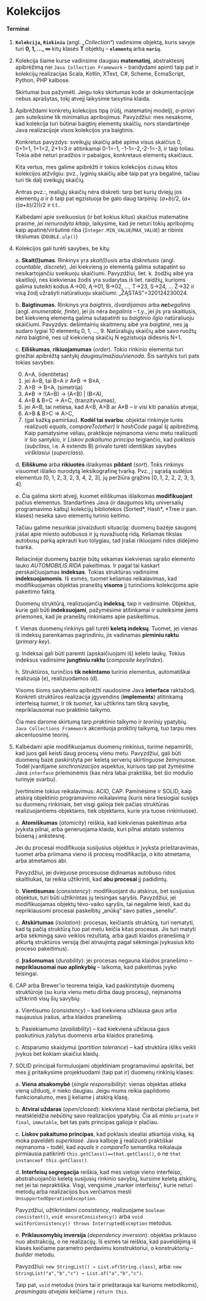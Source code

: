 # Kolekcijos

#### Terminai
 1. **`Kolekcija`, `Rinkiniu`** (angl. _„Collection“_) vadinsime objektą, kuris savyje turi
    **0, 1, …, ∞** kitų klasės **T** objektų – **`elementų`** arba **`narių`**.
 
 2. Kolekcija šiame kurse vadinsime daugiau **matematinį**, abstraktesnį apibrėžimą nei
    `Java Collection Framework` – bandydami apimti taip pat ir kolekcijų realizacijas Scala, Kotlin, XText,
    C#, Scheme, EcmaScript, Python, PHP kalbose.
    
    Skirtumai bus pažymėti. Jeigu toks skirtumas kode ar dokumentacijoje nebus aprašytas, tokį
    atvejį laikysime taisytina klaida.
 
 3. Apibrėždami konkretų kolekcijos tipą (rūšį, matematinį modelį), _a-priori_ jam suteiksime tik minimalius apribojimus.
    Pavyzdžiui: mes nesakome, kad kolekcija turi būtinai baigtinį elementų skaičių, nors standartinėje Java realizacijoje
    visos kolekcijos yra baigtinis.
    
    Konkretus pavyzdys: sveikųjų skaičių aibė apima visus skaičius 0, 0+1=1, 1+1=2, 2+1=3 ir atitinkamai
    0-1=-1, -1-1=-2,-2-1=-3, ir taip toliau. Tokia aibė neturi pradžios ir pabaigos, konkretaus elementų skaičiaus.
    
    Kita vertus, mes galime apibrėžti ir tokios kolekcijos `didumą` kitos kolekcijos atžvilgiu: pvz., lyginių skaičių aibė
    taip pat yra begalinė, tačiau turi tik dalį sveikųjų skaičių.
    
    Antras pvz.:, realiųjų skaičių nėra diskreti: tarp bet kurių dviejų jos elementų _a_ ir _b_ taip pat egzistuoja
    be galo daug tarpinių: (_a+b_)/2, (_a_+((_a+b_)/2))/2 ir t.t..
    
    Kalbėdami apie sveikuosius (ir bet kokius kitus) skaičius matematine prasme, _jei nenurodyta kitaip_, laikysime,
    kad jie neturi tokių apribojimų kaip apatinė/viršutinė riba (`Integer.MIN_VALUE`/`MAX_VALUE`) ar ribinis tikslumas (`DOUBLE.ulp()`)
    
 4. Kolekcijos gali turėti savybes, be kitų:
 
    a. **Skait(l)umas**. Rinkinys yra _skait(l)usis_ arba _diskretusis_ (angl. _countable, discrete_), Jei kiekvieną  jo elementą
        galima sutapatint su nesikartojančiu sveikuoju skaičiumi.
        Pavyzdžiui, liet. k. žodžių aibė yra skaitlioji, nes kiekvienas žodis yra sudarytas iš liet. raidžių, kurioms
        galima suteikti kodus A→00, Ą→01, B→02, ..., T→23, S→24, ... Ž→32 ir visą žodį užrašyti natūraliuoju skaičiumi:
        „ŽĄSTAS"=320124230024.
        
    b. **Baigtinumas**. Rinkinys yra _baigtinis_, _išvardijamas_ arba _**ne**begalinis_ (angl. _enumerable, finite_),
       jei jis nėra _begalinis_ – t.y., jei jis yra
       skaitlusis, bet kiekvieną elementą galima sutapatinti su _baigtinio ilgio_ natūraliuoju skaičiumi.
       Pavyzdys: dešimtainių skaitmenų aibė yra _baigtinė_, nes ją sudaro lygiai 10 elementų 0, 1, …, 9.
       Natūraliųjų skaičių aibė savo ruožtų _nėra_ baigtinė, nes už kiekvieną skaičių N egzistuoja didesnis N+1.
       
    c. **Eiliškumas**, **rikiuojamumas** (_order_). Tokio rinkinio elementai turi griežtai apibrėžtą santykį
       _daugiau/mažiau/vienoda_. Šis santykis turi pats tokias savybes:
       
       0. A=A, (identitetas)
       1. jei A=B, tai B=A ir A≠B → B≠A,
       2. A>B → B<A, (simetrija)
       3. A≠B → !(A=B) → (A<B) | (B<A),
       4. A=B & B=C → A=C, (tranzityvumas),
       5. jei A=B, tai netiesa, kad A<B, A>B ar A≠B – ir visi kiti panašūs atvejai,
       6. A>B & B>C ⇒ A>C,
       10000. (gal kažką pamiršau). **Kodėl tai svarbu**: objektai rinkinyje turės realizuoti
       _equals_, _compareTo(other)_ ir _hashCode_ pagal šį apibrėžimą. Kaip pamatysime vėliau,
       praktikoje neįmanoma vienu metu realizuoti ir šio santykio, ir _Liskov pakaitumo principo_
       teigiančio, kad _poklasis_ (_subclass_, i.e. A extends B) privalo turėti identiškas
       savybes _viršklasiui_ (_superclass_).
       
    d. **Eiliškumo** arba **rikiuotės** išlaikymas **pildant** (_sort_). Toks rinkinys visuomet išlaiko nurodytą leksikografinę
       tvarką. Pvz., į sąrašą sudėjus elementus [0, 1, 2, 3, 2, 3, 4, 2, 3], jų peržiūra grąžins [0, 1, 2, 2, 2, 3, 3, 4].
        
    e. Čia galima skirti atvejį, kuomet eiliškumas išlaikomas **modifikuojant** pačius elementus. Standartinės Java
       (ir daugumos kitų universalių programavimo kalbų) kolekcijų bibliotekos (Sorted*, Hash*, *Tree ir pan. klasės)
       neseka savo elementų turinio keitimo.
       
       Tačiau galime nesunkiai įsivaizduoti situaciją: duomenų bazėje saugomį įrašai apie miesto autobusus ir jų nuvažiuotą ridą.
       Keliamas tikslas autobusų parką apkrauti kuo tolygiau, tad įrašai rikiuojami ridos didėjimo tvarka.
       
       Reliacinėje duomenų bazėje būtų sekamas kiekvienas sąrašo elemento lauko _AUTOMOBILIS.RIDA_ pakeitimas.
       Ir pagal tai kaskart perskaičiuojamas **indeksas**. Tokias struktūras vadinsime **indeksuojamomis**. Iš esmės,
       tuomet keliamas reikalavimas, kad modifikuojamas objektas praneštų **visoms** jį turinčioms kolekcijoms apie
       pakeitimo faktą. 
       
       Duomenų struktūrą, realizuojančią **indeksą**, taip ir vadinsime. Objektus, kurie
       gali būti **indeksuojami**, pažymėsime atitinkamai ir suteiksime jiems priemones,
       kad jie praneštų rinkiniams apie pasikeitimus.
       
    f. Vienas duomenų rinkinys gali turėti **keletą indeksų**. Tuomet, jei vienas iš indeksų
       parenkamas pagrindiniu, jis vadinamas **pirminiu raktu** (_primary key_).
       
    g. Indeksai gali būti paremti (apskaičiuojami iš) keleto laukų. Tokius indeksus 
       vadinsime **jungtiniu raktu** (_composite key/index_).
              
    h. Struktūros, turinčios **tik nekintamo** turinio elementus, automatiškai realizuoja
       (e), realizuodamos (d).
       
    Visoms šioms savybėms apibrėžti naudosime Java **interface** raktažodį.
    Konkreti struktūros realizacija įgyvendins (**implements**) atitinkamą interfeisą _tuomet_,
    ir _tik tuomet_, kai užtikrins tam tikrą savybę, nepriklausomai nuo praktinio taikymo.
    
    Čia mes darome skirtumą tarp _praktinio_ taikymo ir _teorinių_ ypatybių.
    `Java Collections Framework` akcentuoja _praktinį_ taikymą, tuo tarpu mes akcentuosime
    teorinį.
    
 5. Kalbėdami apie modifikuojamus duomenų rinkinius, turime nepamiršti, kad juos gali keisti
    daug procesų vienu metu. Pavyzdžiui, gali būti duomenų bazė paskirstyta per keletą
    serverių skirtinguose žemynuose. Todėl įvardijame _sinchronizacijos_ aspektus,
    kuriuos taip pat žymėsime Java `interface` priemonėmis (kas nėra labai praktiška, bet šio
    modulio turinyje svarbu).
    
    Įvertinsime tokius reikalavimus: ACID, CAP. Paminėsime ir SOLID, kaip atskirą objektinio
    programavimo reikalavimą (kuris nėra tiesiogiai susijęs su duomenų rinkiniais, bet visgi
    galioja tiek pačias struktūras realizuojantiems objektams, tiek objektams, kurie yra
    tuose rinkiniuose).
    
    a. **Atomiškumas** (_atomicity_) reiškia, kad kiekvienas pakeitimas arba įvyksta pilnai,
       arba generuojama klaida, kuri pilnai atstato sistemos būseną į ankstesnę.
       
       Jei du procesai modifikuoja susijusius objektus ir įvyksta prieštaravimas, tuomet
       arba priimama vieno iš procesų modifikacija, o kito atmetama, arba atmetamos abi.
       
       Pavyzdžiui, jei dviejuose procesuose didinamas autobuso ridos skaitliukas, tai 
       reikia užtikrinti, kad **abu procesai** jį padidintų.
       
    b. **Vientisumas** (_consistency_): modifikuojant du atskirus, bet susijusius objektus,
       turi būti užtikrintas jų teisingas sąryšis. Pavyzdžiui, jei modifikuojamas objektų
       tėvo-vaiko sąryšis, tai negalime leisti, kad du nepriklausomi procesai paskelbtų
       „anūką“ savo paties „seneliu“.
       
    c. **Atskirtumas** (_isolation_): procesas, keičiantis struktūrą, turi nematyti, kad
       tą pačią struktūrą tuo pat metu keičia kitas procesas. Jis turi matyti arba sėkmingą
       savo veiklos rezultatą, arba gauti klaidos pranešimą ir atkurtą struktūros versiją
       (bei atnaujintą pagal sėkmingai įvykusius kito proceso pakeitimus).
       
    d. **Įrašomumas** (_durability_): jei procesas negauna klaidos pranešimo – **nepriklausomai
       nuo aplinkybių** – laikoma, kad pakeitimas įvyko teisingai.

6. CAP arba Brewer'io teorema teigia, kad paskirstytoje duomenų struktūroje (su kuria
    vienu metu dirba daug procesų), neįmanoma užtikrinti visų šių savybių:
    
    a. Vientisumo (_consistency_) – kad kiekviena užklausa gaus arba naujausius įrašus,
       arba klaidos pranešimą.
       
    b. Pasiekiamumo (_availability_) – kad kiekviena užklausa gaus paskutinius įrašytus duomenis
       arba klaidos pranešimą.
       
    c. Atsparumo skaidymui (_partition tolerance_) – kad struktūra išliks veikli įvykus
       bet kokiam skaičiui klaidų.
       
7. SOLID principa**i** formuluojami objektiniam programavimui apskritai, bet mes jį pritaikysime
    projektuodami (taip pat ir) duomenų rinkinių klases:
    
    a. **Viena atsakomybė** (_single responsibility_): vienas objektas atlieka vieną užduotį,
        ir nieko daugiau. Jeigu mums reikia papildomo funkcionalumo, mes jį keliame į atskirą
        klasę.
        
    b. **Atvirai uždaras** (_open/closed_): kiekviena klasė neribotai plečiama, bet neatskleidžia
       _nebūtinų_ savo realizacijos ypatybių. Čia aš miniu `private` ir `final`, `immutable`,
       bet tas pats principas galioja ir plačiau.
       
    c. **Liskov pakaitumo principas**, kad poklasis idealiai atkartoja viską, ką moka paveldėti
        _superklasė_. Java kalboje jį realizuoti praktiškai neįmanoma – todėl, kad _equals_
        ir _compareTo_ semantika reikalauja pirmiausia patikrinti
        `this.getClass()==that.getClass()`, o ne `that instanceof this.getClass()`.
    
    d. **Interfeisų segregacija** reiškia, kad mes vietoje vieno interfeiso, abstrahuojančio
        keletą susijusių rinkinio savybių, kursime keletą atskirų, net jei tai nepraktiška.
        Visgi, vengsime „marker interfeisų“, kurie neturi metodų arba realizacijos bus
        verčiamos mesti `UnsupportedOperationException`.
        
     Pavyzdžiui, užtikrindami _consistency_, realizuojame `boolean consistent()`,
     `void ensureConsistency()` arba `void waitForConsistency() throws InterruptedException`
     metodus.
     
    e. **Priklausomybių inversija** (_dependency inversion_): objektas priklauso nuo abstrakcijų,
       o ne realizacijų. Iš esmės tai reiškia, kad paveldėjimą iš klasės keičiame parametro
       perdavimu konstruktoriui, o konstruktorių – _builder_ metodu.
       
     Pavyzdžiui: `new StringList() → List.of(String.class)`,
     arba: `new StringList("a","b","c") → List.of("a","b","c")`. 
     
     Taip pat, `void` metodus (nors tai ir prieštarauja kai kurioms metodikoms),
     _prasmingais atvejais_ keičiame į `return this`.
     
